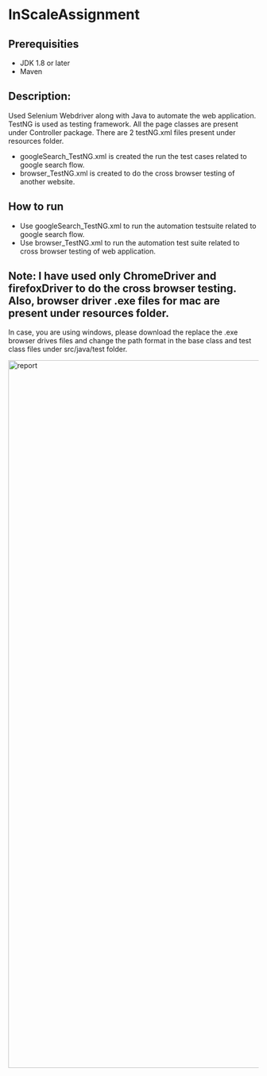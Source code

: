 # InScaleAssignment

## Prerequisities
 - JDK 1.8 or later
 - Maven

## Description:
Used Selenium Webdriver along with Java to automate the web application. TestNG is used as testing framework.
All the page classes are present under Controller package.
There are 2 testNG.xml files present under resources folder.
 - googleSearch_TestNG.xml is created the run the test cases related to google search flow.
 - browser_TestNG.xml is created to do the cross browser testing of another website.

## How to run

- Use googleSearch_TestNG.xml to run the automation testsuite related to google search flow.
- Use browser_TestNG.xml to run the automation test suite related to cross browser testing of web application.

## Note: I have used only ChromeDriver and firefoxDriver to do the cross browser testing. Also, browser driver .exe files for mac are present under resources folder.
In case, you are using windows, please download the replace the .exe browser drives files and change the path format in the base class and test class files under src/java/test folder.

<img width="1425" alt="report" src="https://user-images.githubusercontent.com/16473120/53318306-443e1c00-38e8-11e9-996d-3bd565535cd3.png">
